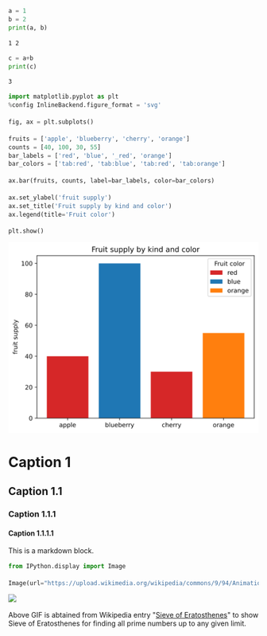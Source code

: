 ```python
a = 1
b = 2
print(a, b)
```

    1 2
    


```python
c = a+b
print(c)
```

    3
    


```python
import matplotlib.pyplot as plt
%config InlineBackend.figure_format = 'svg'

fig, ax = plt.subplots()

fruits = ['apple', 'blueberry', 'cherry', 'orange']
counts = [40, 100, 30, 55]
bar_labels = ['red', 'blue', '_red', 'orange']
bar_colors = ['tab:red', 'tab:blue', 'tab:red', 'tab:orange']

ax.bar(fruits, counts, label=bar_labels, color=bar_colors)

ax.set_ylabel('fruit supply')
ax.set_title('Fruit supply by kind and color')
ax.legend(title='Fruit color')

plt.show()
```


    
![svg](notebook_files/notebook_2_0.svg)
    


# Caption 1

## Caption 1.1

### Caption 1.1.1

#### Caption 1.1.1.1

This is a markdown block.


```python
from IPython.display import Image

Image(url="https://upload.wikimedia.org/wikipedia/commons/9/94/Animation_Sieve_of_Eratosth.gif?20061230143851")
```




<img src="https://upload.wikimedia.org/wikipedia/commons/9/94/Animation_Sieve_of_Eratosth.gif?20061230143851"/>



Above GIF is abtained from Wikipedia entry "[Sieve of Eratosthenes](https://en.wikipedia.org/wiki/Sieve_of_Eratosthenes)" to show Sieve of Eratosthenes for finding all prime numbers up to any given limit.
